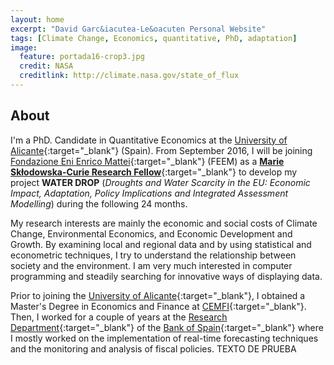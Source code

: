 ```yaml
---
layout: home
excerpt: "David Garc&iacutea-Le&oacuten Personal Website"
tags: [Climate Change, Economics, quantitative, PhD, adaptation]
image:
  feature: portada16-crop3.jpg
  credit: NASA
  creditlink: http://climate.nasa.gov/state_of_flux
---
```

## About

I'm a PhD. Candidate in Quantitative Economics at the [University of Alicante](http://fae.ua.es/FAEX/){:target="_blank"} 
(Spain). From September 2016, I will be joining [Fondazione Eni Enrico Mattei](http://www.feem.it/){:target="_blank"} (FEEM) as a [**Marie Sk&#322;odowska-Curie Research Fellow**](http://ec.europa.eu/research/mariecurieactions/index_en.htm){:target="_blank"} to develop my project **WATER DROP** (*Droughts and Water Scarcity in the EU: Economic Impact, Adaptation,
Policy Implications and Integrated Assessment Modelling*) during the following 24 months.

My research interests are mainly the economic and social costs of Climate Change, Environmental Economics, and Economic Development and Growth. By examining local and regional data and by using statistical and econometric techniques, I try to understand the relationship between society and the environment. I am very much interested in computer  programming and steadily searching for innovative ways of displaying data. 

Prior to joining the [University of Alicante](http://www.ua.es/){:target="_blank"}, I obtained a Master's Degree in Economics 
and Finance at [CEMFI](http://www.cemfi.es/){:target="_blank"}. Then, I worked for a couple of years at the 
[Research Department](http://www.bde.es/investigador/en/){:target="_blank"} of the 
[Bank of Spain](http://www.bde.es/){:target="_blank"}  where I mostly worked on the implementation of real-time forecasting 
techniques and the monitoring and analysis of fiscal policies. TEXTO DE PRUEBA